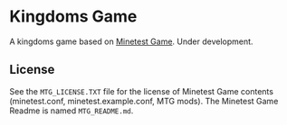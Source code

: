 # Kingdoms Game

A kingdoms game based on [Minetest Game](https://github.com/minetest/minetest-game). Under development.

## License

See the `MTG_LICENSE.TXT` file for the license of Minetest Game contents (minetest.conf, minetest.example.conf, MTG mods). The Minetest Game Readme is named `MTG_README.md`.
